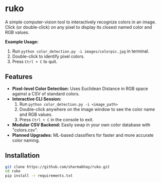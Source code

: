 # ruko

A simple computer-vision tool to interactively recognize colors in an image. Click (or double-click) on any pixel to display its closest named color and RGB values.

**Example Usage:**
1. Run `python color_detection.py -i images/colorpic.jpg` in terminal.
2. Double-click to identify pixel colors.
3. Press `Ctrl + C` to quit.


## Features

- **Pixel-level Color Detection:** Uses Euclidean Distance in RGB space against a CSV of standard colors.
- **Interactive CLI Session:**
  1. Run `python color_detection.py -i <image_path>`
  2. Double-click anywhere on the image window to see the color name and RGB values.
  3. Press `Ctrl + C` in the console to exit.
- **Modular CSV Backend:** Easily swap in your own color database with "colors.csv".
- **Planned Upgrades:** ML-based classifiers for faster and more accurate color naming.


## Installation

```bash
git clone https://github.com/sharmabhay/ruko.git
cd ruko
pip install -r requirements.txt
```
